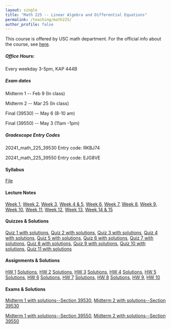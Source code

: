 ```yaml
---
layout: single
title: "Math 225 -- Linear Algebra and Differential Equations"
permalink: /teaching/math225/
author_profile: false
---
```


This course is offered by USC math department. For the official info about the course, see [here](https://dornsife.usc.edu/mathematics/math-225-linear-algebra-and-linear-differential-equations/).

##### Office Hours: 
Every weekday 3-5pm, KAP 444B

##### Exam dates
Midterm 1 -- Feb 9 (In class)

Midterm 2 -- Mar 25 (In class)

Final (39530) -- May 6 (8-10 am)

Final (39550) -- May 3 (11am -1pm)

##### Gradescope Entry Codes

20241_math_225_39530 Entry code: RKBJ74

20241_math_225_39550 Entry code: EJG8VE

#### Syllabus

[File](https://elifuskuplu.github.io/files/syllabus.pdf)

#### Lecture Notes

[Week 1](https://elifuskuplu.github.io/files/Week1.pdf), [Week 2](https://elifuskuplu.github.io/files/Week2.pdf), [Week 3](https://elifuskuplu.github.io/files/Week3.pdf), [Week 4 & 5](https://elifuskuplu.github.io/files/Week4.pdf), [Week 6](https://elifuskuplu.github.io/files/Week6.pdf),  [Week 7](https://elifuskuplu.github.io/files/Week7.pdf), [Week 8](https://elifuskuplu.github.io/files/Week8.pdf), [Week 9](https://elifuskuplu.github.io/files/Week9.pdf), [Week 10](https://elifuskuplu.github.io/files/Week10.pdf), [Week 11](https://elifuskuplu.github.io/files/Week11.pdf), [Week 12](https://elifuskuplu.github.io/files/Week12.pdf), [Week 13](https://elifuskuplu.github.io/files/Week13.pdf), [Week 14 & 15](https://elifuskuplu.github.io/files/Week14.pdf)

#### Quizzes & Solutions

[Quiz 1 with solutions](https://elifuskuplu.github.io/files/Quiz1_afternoon_session.pdf), [Quiz 2 with solutions](https://elifuskuplu.github.io/files/Quiz2_morning_session.pdf), [Quiz 3 with solutions](https://elifuskuplu.github.io/files/Quiz3_morning_session.pdf), [Quiz 4 with solutions](https://elifuskuplu.github.io/files/Quiz4_morning_session.pdf), [Quiz 5 with solutions](https://elifuskuplu.github.io/files/Quiz5_morning_session.pdf), [Quiz 6 with solutions](https://elifuskuplu.github.io/files/Quiz6.pdf), [Quiz 7 with solutions](https://elifuskuplu.github.io/files/Quiz7.pdf), [Quiz 8 with solutions](https://elifuskuplu.github.io/files/Quiz8.pdf), [Quiz 9 with solutions](https://elifuskuplu.github.io/files/Quiz9.pdf), [Quiz 10 with solutions](https://elifuskuplu.github.io/files/Quiz10.pdf), [Quiz 11 with solutions](https://elifuskuplu.github.io/files/Quiz11.pdf)

#### Assignments & Solutions

[HW 1](https://elifuskuplu.github.io/files/HW1_and_study_sheet.pdf) [Solutions](https://elifuskuplu.github.io/files/HW1_solutions.pdf), [HW 2](https://elifuskuplu.github.io/files/HW2_and_study_sheet.pdf) [Solutions](https://elifuskuplu.github.io/files/HW2_solutions.pdf), [HW 3](https://elifuskuplu.github.io/files/HW3_and_study_sheet.pdf) [Solutions](https://elifuskuplu.github.io/files/HW3_solutions.pdf), [HW 4](https://elifuskuplu.github.io/files/HW4_and_study_sheet.pdf) [Solutions](https://elifuskuplu.github.io/files/HW4_solutions.pdf), [HW 5](https://elifuskuplu.github.io/files/HW5_and_study_sheet.pdf) [Solutions](https://elifuskuplu.github.io/files/HW5_solutions.pdf), [HW 6](https://elifuskuplu.github.io/files/HW6_and_study_sheet.pdf) [Solutions](https://elifuskuplu.github.io/files/HW6_solutions.pdf), [HW 7](https://elifuskuplu.github.io/files/HW7_and_study_sheet.pdf) [Solutions](https://elifuskuplu.github.io/files/HW7_solutions.pdf), [HW 8](https://elifuskuplu.github.io/files/HW8_and_study_sheet.pdf) [Solutions](https://elifuskuplu.github.io/files/HW8_solutions.pdf), [HW 9](https://elifuskuplu.github.io/files/HW9_and_study_sheet.pdf), [HW 10](https://elifuskuplu.github.io/files/HW10_and_study_sheet.pdf)    

#### Exams & Solutions

[Midterm 1 with solutions--Section 39530](https://elifuskuplu.github.io/files/225Sp24m1-sol.pdf), [Midterm 2 with solutions--Section 39530](https://elifuskuplu.github.io/files/F_midterm2_39530.pdf)


[Midterm 1 with solutions--Section 39550](https://elifuskuplu.github.io/files/225Sp24m1-version2-sol.pdf), [Midterm 2 with solutions--Section 39550](https://elifuskuplu.github.io/files/L_midterm2_39550.pdf)
